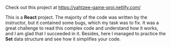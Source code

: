 Check out this project at https://yahtzee-game-proj.netlify.com/

This is a **React** project. The majority of the code was written by the instructor, but it contained some bugs, which my task was to fix. It was a great challenge to read this complex code and understand how it works, and I am glad that I succeeded in it. Besides, here I managed to practice the **Set** data structure and see how it simplifies your code.

